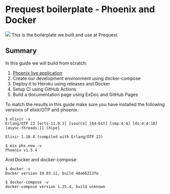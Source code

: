 # Prequest boilerplate - Phoenix and Docker
![](https://miro.medium.com/max/1200/1*LSfSkdT9K3bQFKvyPEl3OA.png)
This is the boilerplate we built and use at Prequest.

## Summary
In this guide we will build from scratch:

1. [Phoenix live application](#phoenix-live-application)
3. Create our development environment using docker-compose
2. Deploy it to Heroku using releases and Docker
4. Setup CI using GitHub Actions
5. Build a documentation page using ExDoc and GitHub Pages

To match the results in this guide make sure you have installed the following versions of elixir/OTP and phoenix:

```
$ elixir -v
Erlang/OTP 23 [erts-11.0.3] [source] [64-bit] [smp:4:4] [ds:4:4:10] [async-threads:1] [hipe]

Elixir 1.10.4 (compiled with Erlang/OTP 22)
```
```
$ mix phx.new -v
Phoenix v1.5.4
```

And Docker and docker-compose:
```
$ docker -v
Docker version 19.03.12, build 48a66213fe
```

```
$ docker-compose -v
docker-compose version 1.25.4, build unknown
```
